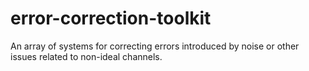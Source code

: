# error-correction-toolkit
An array of systems for correcting errors introduced by noise or other issues related to non-ideal channels.
